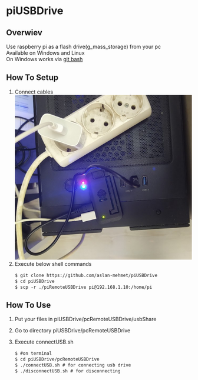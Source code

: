 # piUSBDrive

## Overwiev

Use raspberry pi as a flash drive(g_mass_storage) from your pc  
Available on Windows and Linux  
On Windows works via [git bash](https://git-scm.com/downloads)

## How To Setup
1. Connect cables
    ![Alt text](doc/connections.png?raw=true "")
2. Execute below shell commands
    ```console
    $ git clone https://github.com/aslan-mehmet/piUSBDrive
    $ cd piUSBDrive
    $ scp -r ./piRemoteUSBDrive pi@192.168.1.10:/home/pi
    ```

## How To Use
1. Put your files in piUSBDrive/pcRemoteUSBDrive/usbShare
2. Go to directory piUSBDrive/pcRemoteUSBDrive
3. Execute connectUSB.sh

    ```console
    $ #on terminal
    $ cd piUSBDrive/pcRemoteUSBDrive
    $ ./connectUSB.sh # for connecting usb drive
    $ ./disconnectUSB.sh # for disconnecting
    ```
